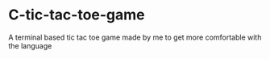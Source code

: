 # C-tic-tac-toe-game
A terminal based tic tac toe game made by me to get more comfortable with the language 
